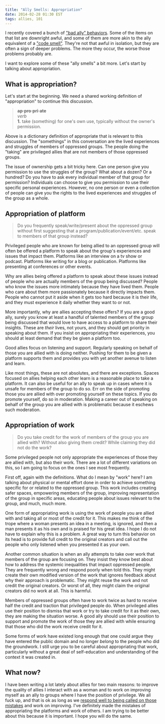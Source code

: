 ```yaml
---
title: "Ally Smells: Appropriation"
date: 2014-02-28 01:30 EST
tags: allies, 101
---
```


I recently covered a bunch of ["bad ally" behaviors](/blog/2014/02/26/bad-ally-quiz/). Some of the items on that list are downright awful, and some of them are more akin to the ally equivalent of a ["code smell"](http://en.wikipedia.org/wiki/Code_smell). They're not that awful in isolation, but they are often a sign of deeper problems. The more they occur, the worse those problems probably are.

I want to explore some of these "ally smells" a bit more. Let's start by talking about appropriation.

## What is appropriation?
Let's start at the beginning. We need a shared working definition of "appropriation" to continue this discussion.

> **ap·pro·pri·ate** <br>
> *verb*<br>
> **1.** take (something) for one's own use, typically without the owner's permission.

Above is a dictionary definition of appropriate that is relevant to this discussion. The "somethings" in this conversation are the lived experiences and struggles of members of oppressed groups. The people doing the "taking" are privileged allies that are not members of those oppressed groups.

The issue of ownership gets a bit tricky here. Can one person give you permission to use the struggles of the group? What about a dozen? Or a hundred? Do you have to ask every individual member of that group for permission? Individuals can choose to give you permission to use their specific personal experiences. However, no one person or even a collection of people can give you the rights to the lived experiences and struggles of the group as a whole.

## Appropriation of platform
> Do you frequently speak/write/present about the oppressed group without first suggesting that a program/publication/event/etc. speak to members of that group instead?

Privileged people who are known for being allied to an oppressed group will often be offered a platform to speak about the group's experiences and issues that impact them. Platforms like an interview on a tv show or podcast. Platforms like writing for a blog or publication. Platforms like presenting at conferences or other events.

Why are allies being offered a platform to speak about these issues instead of people who are actually members of the group being discussed? People who know the issues more intimately because they have lived them. People who care about them more passionately because it directly impacts them. People who cannot put it aside when it gets too hard because it is their life, and they must experience it daily whether they want to or not.

More importantly, why are allies accepting these offers? If you are a good ally, surely you know at least a handful of talented members of the group being discussed that would love to have access to a platform to share their insights. These are *their* lives, not yours, and they should get priority in speaking about them. If you insist on appropriating their experiences, you should at least demand that they be given a platform too.

Good allies focus on listening and support. Regularly speaking on behalf of those you are allied with is doing neither. Pushing for them to be given a platform supports them and provides you with yet another avenue to listen and learn.

Like most things, these are not absolutes, and there are exceptions. Spaces focused on allies helping each other learn is a reasonable place to take a platform. It can also be useful for an ally to speak up in cases where it is unsafe for members of the group to do so. Err on the side of promoting those you are allied with over promoting yourself on these topics. If you do promote yourself, do so in moderation. Making a career out of speaking on behalf of the group you are allied with is problematic because it eschews such moderation.

## Appropriation of work
> Do you take credit for the work of members of the group you are allied with? Without also giving them credit? While claiming they did not do the work?

Some privileged people not only appropriate the experiences of those they are allied with, but also their work. There are a lot of different variations on this, so I am going to focus on the ones I see most frequently.

First off, again with the definitions. What do I mean by "work" here? I am talking about physical or mental effort done in order to achieve something specific for or related to the oppressed group. This work includes creating safer spaces, empowering members of the group, improving representation of the group in specific areas, educating people about issues relevant to the group, and much, much more.

One form of appropriating work is using the work of people you are allied with and taking all or most of the credit for it. This makes me think of the trope where a woman presents an idea in a meeting, is ignored, and then a man presents it as his own and is praised for his great idea. I hope I do not have to explain why this is a problem. A great way to turn this behavior on its head is to provide full credit to the original creators and call out the people who only listened when you presented it as your own.

Another common situation is when an ally attempts to take over work that members of the group are focusing on. They insist they know best about how to address the systemic inequalities that impact oppressed people. They are frequently wrong and respond poorly when told this. They might create their own modified version of the work that ignores feedback about why their approach is problematic. They might reuse the work and not credit the original creators. Or worst of all, they might claim the original creators did no work at all. This is harmful.

Members of oppressed groups often have to work twice as hard to receive half the credit and traction that privileged people do. When privileged allies use their position to dismiss that work or try to take credit for it as their own, they are making the situation worse. A good ally should use their position to support and promote the work of those they are allied with while ensuring that those who did the work receive credit for it.

Some forms of work have existed long enough that one could argue they have entered the public domain and no longer *belong* to the people who did the groundwork. I still urge you to be careful about appropriating that work, particularly without a great deal of self-education and understanding of the context it was created in.

## What now?
I have been writing a lot lately about allies for two main reasons: to improve the quality of allies I interact with as a woman and to work on improving myself as an ally to groups where I have the position of privilege. We all fuck up, and that is ok as long as we [respond well to being called on those mistakes](/blog/2014/01/06/on-making-mistakes/) and work on improving. I've definitely made the mistakes of appropriating the platforms and work of others. I am trying to be better about this because it is important. I hope you will do the same.


